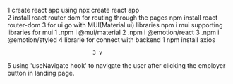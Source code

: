 1 create react app using npx create react app   
2 install react router dom for routing through the pages npm install react router-dom
3 for ui go with MUI(Material ui) libraries npm i mui
     supporting libraries for mui 
                                1 .npm i @mui/material 
                                2 .npm i @emotion/react
                                3 .npm i @emotion/styled
4 librarie for connect with backend
                                1    npm install axios


                               3 v

5 using 'useNavigate hook'    to navigate the user after clicking the employer button in landing page.        